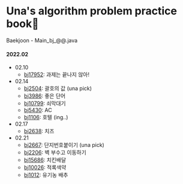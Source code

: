 # Una's algorithm problem practice book📝
Baekjoon - Main_bj_@@.java
#### 2022.02
- 02.10
  - [bj17952](https://www.acmicpc.net/problem/17952): 과제는 끝나지 않아!
- 02.14
  - [bj2504](https://www.acmicpc.net/problem/2504): 괄호의 값 (una pick)
  - [bj3986](https://www.acmicpc.net/problem/3986): 좋은 단어
  - [bj10799](https://www.acmicpc.net/problem/10799): 쇠막대기
  - [bj5430](https://www.acmicpc.net/problem/5430): AC
  - [bj1106](https://www.acmicpc.net/problem/1106): 호텔 (ing..)
- 02.17
  - [bj2638](https://www.acmicpc.net/problem/2638): 치즈
- 02.21
  - [bj2667](https://www.acmicpc.net/problem/2667): 단지번호붙이기 (una pick)
  - [bj2206](https://www.acmicpc.net/problem/2206): 벽 부수고 이동하기
  - [bj15686](https://www.acmicpc.net/problem/15686): 치킨배달
  - [bj10026](https://www.acmicpc.net/problem/10026): 적록색약
  - [bj1012](https://www.acmicpc.net/problem/1012): 유기농 배추
